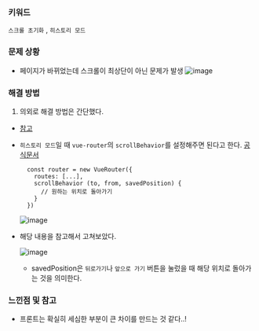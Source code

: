 ### 키워드
`스크롤 초기화` , `히스토리 모드`

### 문제 상황
- 페이지가 바뀌었는데 스크롤이 최상단이 아닌 문제가 발생
  ![image](https://user-images.githubusercontent.com/37495515/235842769-f79c024c-075a-4dca-be75-9734bac2e0a6.png)


### 해결 방법
1. 의외로 해결 방법은 간단했다.
  - [참고](https://hj-tilblog.tistory.com/60)
  - `히스토리 모드`일 때 `vue-router`의 `scrollBehavior`를 설정해주면 된다고 한다. [공식문서](https://v3.router.vuejs.org/kr/guide/advanced/scroll-behavior.html)
    ```
      const router = new VueRouter({
        routes: [...],
        scrollBehavior (to, from, savedPosition) {
          // 원하는 위치로 돌아가기
        }
      })
    ```
    ![image](https://user-images.githubusercontent.com/37495515/235843159-63979e35-7096-4726-8f84-7e21ca55cfa1.png)

  - 해당 내용을 참고해서 고쳐보았다.
  
    ![image](https://user-images.githubusercontent.com/37495515/235843515-7a2f5dee-6bc9-45a5-a16e-730c8724c6a0.png)
    - savedPosition은 `뒤로가기`나 `앞으로 가기` 버튼을 눌렀을 때 해당 위치로 돌아가는 것을 의미한다.
### 느낀점 및 참고
- 프론트는 확실히 세심한 부분이 큰 차이를 만드는 것 같다..!
